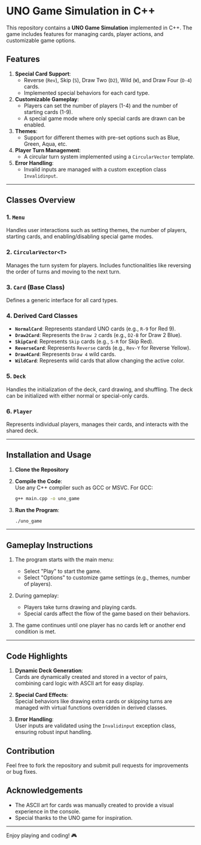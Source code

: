 # UNO Game Simulation in C++  

This repository contains a **UNO Game Simulation** implemented in C++. The game includes features for managing cards, player actions, and customizable game options.  

## Features  
1. **Special Card Support**:  
   - Reverse (`Rev`), Skip (`S`), Draw Two (`D2`), Wild (`W`), and Draw Four (`D-4`) cards.  
   - Implemented special behaviors for each card type.  
2. **Customizable Gameplay**:  
   - Players can set the number of players (1-4) and the number of starting cards (1-9).  
   - A special game mode where only special cards are drawn can be enabled.  
3. **Themes**:  
   - Support for different themes with pre-set options such as Blue, Green, Aqua, etc.  
4. **Player Turn Management**:  
   - A circular turn system implemented using a `CircularVector` template.  
5. **Error Handling**:  
   - Invalid inputs are managed with a custom exception class `Invalidinput`.  

---

## Classes Overview  

### 1. `Menu`  
Handles user interactions such as setting themes, the number of players, starting cards, and enabling/disabling special game modes.  

### 2. `CircularVector<T>`  
Manages the turn system for players. Includes functionalities like reversing the order of turns and moving to the next turn.  

### 3. `Card` (Base Class)  
Defines a generic interface for all card types.  

### 4. Derived Card Classes  
- **`NormalCard`**: Represents standard UNO cards (e.g., `R-9` for Red 9).  
- **`Draw2Card`**: Represents the `Draw 2` cards (e.g., `D2-B` for Draw 2 Blue).  
- **`SkipCard`**: Represents `Skip` cards (e.g., `S-R` for Skip Red).  
- **`ReverseCard`**: Represents `Reverse` cards (e.g., `Rev-Y` for Reverse Yellow).  
- **`Draw4Card`**: Represents `Draw 4` wild cards.  
- **`WildCard`**: Represents wild cards that allow changing the active color.  

### 5. `Deck`  
Handles the initialization of the deck, card drawing, and shuffling. The deck can be initialized with either normal or special-only cards.  

### 6. `Player`  
Represents individual players, manages their cards, and interacts with the shared deck.  

---

## Installation and Usage  

1. **Clone the Repository** 

2. **Compile the Code**:  
   Use any C++ compiler such as GCC or MSVC. For GCC:  
   ```bash  
   g++ main.cpp -o uno_game  
   ```  

3. **Run the Program**:  
   ```bash  
   ./uno_game  
   ```  

---

## Gameplay Instructions  

1. The program starts with the main menu:  
   - Select "Play" to start the game.  
   - Select "Options" to customize game settings (e.g., themes, number of players).  

2. During gameplay:  
   - Players take turns drawing and playing cards.  
   - Special cards affect the flow of the game based on their behaviors.  

3. The game continues until one player has no cards left or another end condition is met.  

---

## Code Highlights  

1. **Dynamic Deck Generation**:  
   Cards are dynamically created and stored in a vector of pairs, combining card logic with ASCII art for easy display.  

2. **Special Card Effects**:  
   Special behaviors like drawing extra cards or skipping turns are managed with virtual functions overridden in derived classes.  

3. **Error Handling**:  
   User inputs are validated using the `Invalidinput` exception class, ensuring robust input handling.  


## Contribution  
Feel free to fork the repository and submit pull requests for improvements or bug fixes.  


## Acknowledgements  
- The ASCII art for cards was manually created to provide a visual experience in the console.  
- Special thanks to the UNO game for inspiration.  

---

Enjoy playing and coding! 🎮
